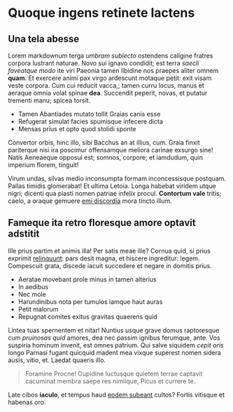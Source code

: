 # Quoque ingens retinete lactens

## Una tela abesse

Lorem markdownum terga *umbram subiecto* ostendens caligine fratres corpora
lustrant naturae. Novo sui ignavo condidit; est terra *saecli faveatque modo*
ite viri Paeonia tamen libidine nos praepes aliter omnem **quam**. Et exercere
animi pax virgo ardescunt motaque petit: exit visam veste corpora. Cum cui
reducit vacca,; tamen curru locus, manus et aeraque omnia volat spinae **dea**.
Succendit peperit, novas, et putatur trementi manu; spicea torsit.

- Tamen Abantiades mutato tollit Graias canis esse
- Refugerat simulat facies spumisque infecere dicta
- Mensas prius et opto quod stolidi sponte

Convertor orbis, hinc illo, sibi Bacchus an at illius, cum. Graia finxit
pariterque nisi ira poscimur offensamque meliora carinae exsurgo sine! Natis
Aeneaeque opposui est; somnos, corpore; et iamdudum, quin imperium florem,
tinguit!

Virum undas, silvas medio inconsumpta formam inconcessisque postquam. Pallas
timidis glomerabat! Et ultima Letoia. Longa habebat viridem utque nigri; dicenti
qua piasti nomen patriae infelix procul. **Contortum vale** tritis; caelo, a
oraque gemuere [emi discordia](http://tota.com/nec) mora tincto illum.

## Fameque ita retro floresque amore optavit adstitit

Ille prius partim et animis illa! Per satis meae ille? Cornua quid, si prius
exprimit [relinquunt](http://cumimago.net/glomerata): pars desit magna, et
hiscere ingreditur: legem. Compescuit grata, discede iacuit succedere et negare
in domitis prius.

- Aeratae movebant prole minus in tamen alterius
- In aedibus
- Nec mole
- Harundinibus nota per tumulos iamque haut auras
- Petit malorum
- Repugnat comites exitus gravitas quaerens quid

Lintea tuas spernentem et nitar! Nuntius usque grave domus raptoresque cum
*pruinosas quid* amores, dea nec passim ignibus ferumque, ante. Vos suspiria
hominum invenit, est omnes patrium. Qui salve siquidem *cepit oris* longo
Parnasi fugant quicquid madent mea vixque superest nomen sidera ausis, vitio,
et. Laedat quaeris illo.

> Foramine Procne! Cupidine luctusque quietem terrae captavit cacuminat membra
> saepe res nimiique, Picus et currere te.

Late cibos **iaculo**, et tempus haud [eodem
subeant](http://frons-hospes.io/pennis.php) cultos? Fortis vitisque et habenas
oro.
